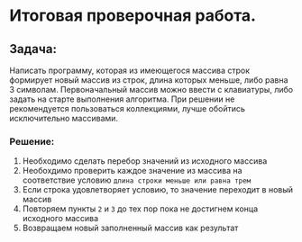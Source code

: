 # Итоговая проверочная работа.

## Задача:
Написать программу, которая из имеющегося массива строк формирует новый массив из строк, длина которых меньше, либо равна 3 символам. Первоначальный массив можно ввести с клавиатуры, либо задать на старте выполнения алгоритма. При решении не рекомендуется пользоваться коллекциями, лучше обойтись исключительно массивами.

### Решение:
1. Необходимо сделать перебор значений из исходного массива
2. Необохдимо проверить каждое значение из массива на соответствие условию `длина строки меньше или равна трем`
3. Если строка удовлетворяет условию, то значение переходит в новый массив
4. Повторяем пункты `2` и `3` до тех пор пока не достигнем конца исходного массива
5. Возвращаем новый заполненный массив как результат